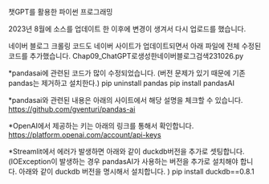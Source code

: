 챗GPT를 활용한 파이썬 프로그래밍

2023년 8월에 소스를 업데이트 한 이후에 변경이 생겨서 다시 업로드를 했습니다. 

네이버 블로그 크롤링 코드도 네이버 사이트가 업데이트되면서 아래 파일에 전체 수정된 코드를 추가했습니다. 
Chap09_ChatGPT로생성한네이버블로그검색231026.py

*pandasai에 관련된 코드가 많이 수정되었습니다. 
(버전 문제가 있기 때문에 기존 pandas는 제거하고 설치한다.) 
pip uninstall pandas 
pip install pandasAI

*pandasai와 관련된 내용은 아래의 사이트에서 해당 설명을 체크할 수 있습니다. 
https://github.com/gventuri/pandas-ai

*OpenAI에서 제공하는 키는 아래의 링크를 통해서 확인합니다. 
https://platform.openai.com/account/api-keys

*Streamlit에서 에러가 발생하면 아래와 같이 duckdb버전을 추가로 셋팅합니다. 
(IOException이 발생하는 경우 pandasAI가 사용하는 버전을 추가로 설치해야 합니다. 
아래와 같이 duckdb 버전을 명시해서 설치합니다. )
pip install duckdb==0.8.1
